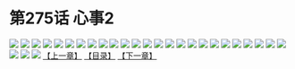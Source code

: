 # 第275话 心事2
![](https://s1.baozimh.com/scomic/sanyanxiaotianlu-samanhua/0/274-k9tv/1.jpg)
![](https://s1.baozimh.com/scomic/sanyanxiaotianlu-samanhua/0/274-k9tv/2.jpg)
![](https://s1.baozimh.com/scomic/sanyanxiaotianlu-samanhua/0/274-k9tv/3.jpg)
![](https://s1.baozimh.com/scomic/sanyanxiaotianlu-samanhua/0/274-k9tv/4.jpg)
![](https://s1.baozimh.com/scomic/sanyanxiaotianlu-samanhua/0/274-k9tv/5.jpg)
![](https://s1.baozimh.com/scomic/sanyanxiaotianlu-samanhua/0/274-k9tv/6.jpg)
![](https://s1.baozimh.com/scomic/sanyanxiaotianlu-samanhua/0/274-k9tv/7.jpg)
![](https://s1.baozimh.com/scomic/sanyanxiaotianlu-samanhua/0/274-k9tv/8.jpg)
![](https://s1.baozimh.com/scomic/sanyanxiaotianlu-samanhua/0/274-k9tv/9.jpg)
![](https://s1.baozimh.com/scomic/sanyanxiaotianlu-samanhua/0/274-k9tv/10.jpg)
![](https://s1.baozimh.com/scomic/sanyanxiaotianlu-samanhua/0/274-k9tv/11.jpg)
![](https://s1.baozimh.com/scomic/sanyanxiaotianlu-samanhua/0/274-k9tv/12.jpg)
![](https://s1.baozimh.com/scomic/sanyanxiaotianlu-samanhua/0/274-k9tv/13.jpg)
![](https://s1.baozimh.com/scomic/sanyanxiaotianlu-samanhua/0/274-k9tv/14.jpg)
![](https://s1.baozimh.com/scomic/sanyanxiaotianlu-samanhua/0/274-k9tv/15.jpg)
![](https://s1.baozimh.com/scomic/sanyanxiaotianlu-samanhua/0/274-k9tv/16.jpg)
![](https://s1.baozimh.com/scomic/sanyanxiaotianlu-samanhua/0/274-k9tv/17.jpg)
![](https://s1.baozimh.com/scomic/sanyanxiaotianlu-samanhua/0/274-k9tv/18.jpg)
![](https://s1.baozimh.com/scomic/sanyanxiaotianlu-samanhua/0/274-k9tv/19.jpg)
![](https://s1.baozimh.com/scomic/sanyanxiaotianlu-samanhua/0/274-k9tv/20.jpg)
![](https://s1.baozimh.com/scomic/sanyanxiaotianlu-samanhua/0/274-k9tv/21.jpg)
![](https://s1.baozimh.com/scomic/sanyanxiaotianlu-samanhua/0/274-k9tv/22.jpg)
![](https://s1.baozimh.com/scomic/sanyanxiaotianlu-samanhua/0/274-k9tv/23.jpg)
![](https://s1.baozimh.com/scomic/sanyanxiaotianlu-samanhua/0/274-k9tv/24.jpg)
![](https://s1.baozimh.com/scomic/sanyanxiaotianlu-samanhua/0/274-k9tv/25.jpg)
![](https://s1.baozimh.com/scomic/sanyanxiaotianlu-samanhua/0/274-k9tv/26.jpg)
![](https://s1.baozimh.com/scomic/sanyanxiaotianlu-samanhua/0/274-k9tv/27.jpg)
![](https://s1.baozimh.com/scomic/sanyanxiaotianlu-samanhua/0/274-k9tv/28.jpg)
[【上一章】](./274.md)
[【目录】](./README.md)
[【下一章】](./276.md)
